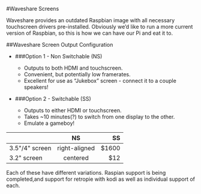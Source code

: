 #Waveshare Screens

Waveshare provides an outdated Raspbian image with all necessary touchscreen drivers pre-installed. Obviously we’d like to run a more current version of Raspbian, so this is how we can have our Pi and eat it to. 

##Waveshare Screen Output Configuration
* ###Option 1 - Non Switchable (NS)
  * Outputs to both HDMI and touchscreen.
  * Convenient, but potentially low framerates.
  * Excellent for use as “Jukebox” screen - connect it to a couple speakers!
  
* ###Option 2 - Switchable (SS)
  * Outputs to either HDMI or touchscreen.
  * Takes ~10 minutes(?) to switch from one display to the other.
  * Emulate a gameboy!

|        | NS  | SS |
| ------------- |:-------------:| -----:|
| 3.5"/4" screen     | right-aligned | $1600 |
| 3.2" screen    | centered      |   $12 |



Each of these have different variations. Raspian support is being completed,and support for retropie with kodi as well as individual support of each.  
